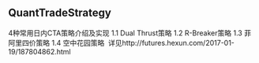 ## QuantTradeStrategy
4种常用日内CTA策略介绍及实现
1.1 Dual Thrust策略
1.2 R-Breaker策略
1.3 菲阿里四价策略
1.4 空中花园策略  详见http://futures.hexun.com/2017-01-19/187804862.html
